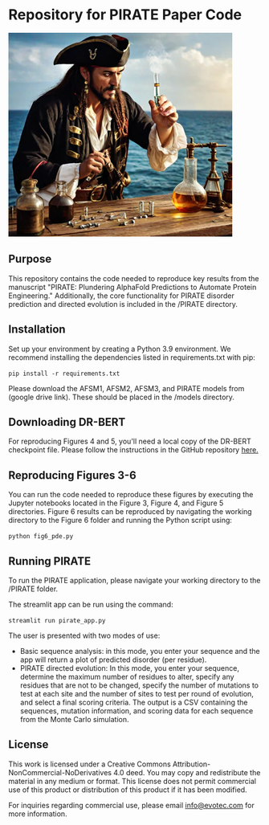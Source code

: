 # Repository for PIRATE Paper Code 

![pirate_image](images/pirate.png)

## Purpose

This repository contains the code needed to reproduce key results from the manuscript "PIRATE: Plundering AlphaFold Predictions to Automate Protein Engineering." Additionally, the core functionality for PIRATE disorder prediction and directed evolution is included in the /PIRATE directory. 

## Installation

Set up your environment by creating a Python 3.9 environment. We recommend installing the dependencies listed in requirements.txt with pip:

```pip install -r requirements.txt```

Please download the AFSM1, AFSM2, AFSM3, and PIRATE models from (google drive link). These should be placed in the /models directory.

## Downloading DR-BERT 

For reproducing Figures 4 and 5, you'll need a local copy of the DR-BERT checkpoint file. Please follow the instructions in the GitHub repository [here.](https://github.com/maslov-group/DR-BERT)

## Reproducing Figures 3-6

You can run the code needed to reproduce these figures by executing the Jupyter notebooks located in the Figure 3, Figure 4, and Figure 5 directories. Figure 6 results can be reproduced by navigating the working directory to the Figure 6 folder and running the Python script using:

```python fig6_pde.py```

## Running PIRATE

To run the PIRATE application, please navigate your working directory to the /PIRATE folder.

The streamlit app can be run using the command: 

```streamlit run pirate_app.py```

The user is presented with two modes of use:
- Basic sequence analysis: in this mode, you enter your sequence and the app will return a plot of predicted disorder (per residue).
- PIRATE directed evolution: In this mode, you enter your sequence, determine the maximum number of residues to alter, specify any residues that are not to be changed, specify the number of mutations to test at each site and the number of sites to test per round of evolution, and select a final scoring criteria. The output is a CSV containing the sequences, mutation information, and scoring data for each sequence from the Monte Carlo simulation. 

## License

This work is licensed under a Creative Commons Attribution-NonCommercial-NoDerivatives 4.0 deed. You may copy and redistribute the material in any medium or format. This license does not permit commercial use of this product or distribution of this product if it has been modified. 

For inquiries regarding commercial use, please email info@evotec.com for more information.